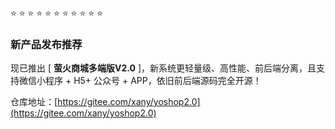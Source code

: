  :star:  :star:  :star:  :star:  :star: :star:  :star:  :star:  :star:  :star:  :star:

### 新产品发布推荐

现已推出 [ **萤火商城多端版V2.0** ]，新系统更轻量级、高性能、前后端分离，且支持微信小程序 + H5+ 公众号 + APP，依旧前后端源码完全开源！

仓库地址：[https://gitee.com/xany/yoshop2.0](https://gitee.com/xany/yoshop2.0)



